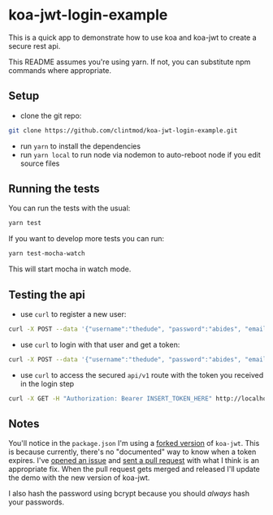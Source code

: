 # koa-jwt-login-example

This is a quick app to demonstrate how to use koa and koa-jwt to create a secure rest api.

This README assumes you're using yarn. If not, you can substitute npm commands where appropriate.

## Setup

* clone the git repo:

```bash
git clone https://github.com/clintmod/koa-jwt-login-example.git
```

* run `yarn` to install the dependencies
* run `yarn local` to run node via nodemon to auto-reboot node if you edit source files

## Running the tests

You can run the tests with the usual:

```bash
yarn test
```

If you want to develop more tests you can run:

```bash
yarn test-mocha-watch
```

This will start mocha in watch mode.

## Testing the api

* use `curl` to register a new user:

```bash
curl -X POST --data '{"username":"thedude", "password":"abides", "email":"thedude@slacker.com", "name":"Mr. Lebowski"}' http://localhost:9000/public/register
```

* use `curl` to login with that user and get a token:

```bash
curl -X POST --data '{"username":"thedude", "password":"abides", "email":"thedude@slacker.com", "name":"Mr. Lebowski"}' http://localhost:9000/public/login
```

* use `curl` to access the secured `api/v1` route with the token you received in the login step

```bash
curl -X GET -H "Authorization: Bearer INSERT_TOKEN_HERE" http://localhost:9000/sacred
```

## Notes

You'll notice in the `package.json` I'm using a [forked version](https://github.com/clintmod/jwt/tree/v3.2.3-beta) of `koa-jwt`. This is because currently, there's no "documented" way to know when a token expires. I've [opened an issue](https://github.com/koajs/jwt/issues/107) and [sent a pull request](https://github.com/koajs/jwt/pull/108) with what I think is an appropriate fix. When the pull request gets merged and released I'll update the demo with the new version of koa-jwt.

I also hash the password using bcrypt because you should _always_ hash your passwords.
